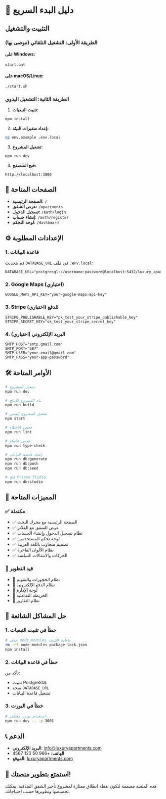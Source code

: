 # 🚀 دليل البدء السريع

## التثبيت والتشغيل

### الطريقة الأولى: التشغيل التلقائي (موصى بها)

#### على Windows:
```bash
start.bat
```

#### على macOS/Linux:
```bash
./start.sh
```

### الطريقة الثانية: التشغيل اليدوي

1. **تثبيت التبعيات:**
```bash
npm install
```

2. **إعداد متغيرات البيئة:**
```bash
cp env.example .env.local
```

3. **تشغيل المشروع:**
```bash
npm run dev
```

4. **فتح المتصفح:**
```
http://localhost:3000
```

## 📁 الصفحات المتاحة

- **الصفحة الرئيسية:** `/`
- **عرض الشقق:** `/apartments`
- **تسجيل الدخول:** `/auth/login`
- **إنشاء حساب:** `/auth/register`
- **لوحة التحكم:** `/dashboard`

## ⚙️ الإعدادات المطلوبة

### 1. قاعدة البيانات
قم بتحديث `DATABASE_URL` في ملف `.env.local`:
```env
DATABASE_URL="postgresql://username:password@localhost:5432/luxury_apartments"
```

### 2. Google Maps (اختياري)
```env
GOOGLE_MAPS_API_KEY="your-google-maps-api-key"
```

### 3. Stripe للدفع (اختياري)
```env
STRIPE_PUBLISHABLE_KEY="pk_test_your_stripe_publishable_key"
STRIPE_SECRET_KEY="sk_test_your_stripe_secret_key"
```

### 4. البريد الإلكتروني (اختياري)
```env
SMTP_HOST="smtp.gmail.com"
SMTP_PORT="587"
SMTP_USER="your-email@gmail.com"
SMTP_PASS="your-app-password"
```

## 🛠️ الأوامر المتاحة

```bash
# تشغيل المشروع
npm run dev

# بناء المشروع للإنتاج
npm run build

# تشغيل المشروع المبني
npm start

# فحص الأخطاء
npm run lint

# فحص الأنواع
npm run type-check

# إعداد قاعدة البيانات
npm run db:generate
npm run db:push
npm run db:seed

# فتح Prisma Studio
npm run db:studio
```

## 🎨 المميزات المتاحة

### ✅ مكتملة
- ✅ الصفحة الرئيسية مع محرك البحث
- ✅ عرض الشقق مع الفلاتر
- ✅ نظام تسجيل الدخول وإنشاء الحساب
- ✅ لوحة تحكم المستخدمين
- ✅ تصميم متجاوب باللغة العربية
- ✅ نظام الألوان الفاخرة
- ✅ الحركات والانتقالات السلسة

### 🔄 قيد التطوير
- 🔄 نظام الحجوزات والتقويم
- 🔄 نظام الدفع الإلكتروني
- 🔄 لوحة الإدارة
- 🔄 الخريطة التفاعلية
- 🔄 نظام التقارير

## 🐛 حل المشاكل الشائعة

### 1. خطأ في تثبيت التبعيات
```bash
# حذف node_modules وإعادة التثبيت
rm -rf node_modules package-lock.json
npm install
```

### 2. خطأ في قاعدة البيانات
تأكد من:
- تثبيت PostgreSQL
- صحة `DATABASE_URL`
- تشغيل قاعدة البيانات

### 3. خطأ في البورت
```bash
# استخدام بورت مختلف
npm run dev -- -p 3001
```

## 📞 الدعم

- **البريد الإلكتروني:** info@luxuryapartments.com
- **الهاتف:** +966 50 123 4567
- **الموقع:** [luxuryapartments.com](https://luxuryapartments.com)

## 🎉 استمتع بتطوير منصتك!

هذه المنصة مصممة لتكون نقطة انطلاق ممتازة لمشروع تأجير الشقق الفندقية. يمكنك تخصيصها وتطويرها حسب احتياجاتك.

